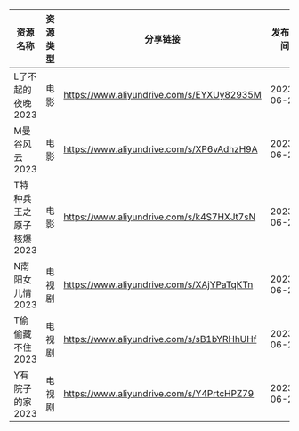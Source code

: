 | 资源名称           | 资源类型 | 分享链接                                      | 发布时间       |
| -------------- | ---- | ----------------------------------------- | ---------- |
| L了不起的夜晚2023    | 电影   | https://www.aliyundrive.com/s/EYXUy82935M | 2023-06-21 |
| M曼谷风云2023      | 电影   | https://www.aliyundrive.com/s/XP6vAdhzH9A | 2023-06-21 |
| T特种兵王之原子核爆2023 | 电影   | https://www.aliyundrive.com/s/k4S7HXJt7sN | 2023-06-21 |
| N南阳女儿情2023     | 电视剧  | https://www.aliyundrive.com/s/XAjYPaTqKTn | 2023-06-21 |
| T偷偷藏不住2023     | 电视剧  | https://www.aliyundrive.com/s/sB1bYRHhUHf | 2023-06-21 |
| Y有院子的家2023     | 电视剧  | https://www.aliyundrive.com/s/Y4PrtcHPZ79 | 2023-06-21 |
